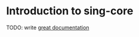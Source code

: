 # Introduction to sing-core

TODO: write [great documentation](http://jacobian.org/writing/great-documentation/what-to-write/)

